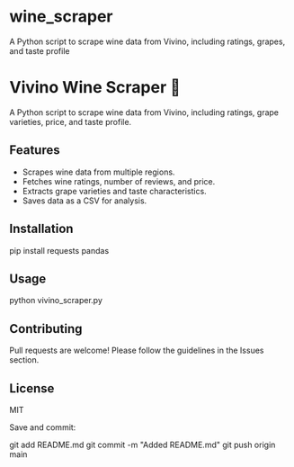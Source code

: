 # wine_scraper
A Python script to scrape wine data from Vivino, including ratings, grapes, and taste profile
# Vivino Wine Scraper 🍷
A Python script to scrape wine data from Vivino, including ratings, grape varieties, price, and taste profile.

## Features
- Scrapes wine data from multiple regions.
- Fetches wine ratings, number of reviews, and price.
- Extracts grape varieties and taste characteristics.
- Saves data as a CSV for analysis.

## Installation

pip install requests pandas


## Usage

python vivino_scraper.py

## Contributing
Pull requests are welcome! Please follow the guidelines in the Issues section.

## License
MIT

Save and commit:

git add README.md
git commit -m "Added README.md"
git push origin main
